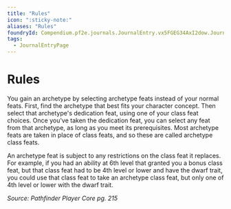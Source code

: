 ```yaml
---
title: "Rules"
icon: ":sticky-note:"
aliases: "Rules"
foundryId: Compendium.pf2e.journals.JournalEntry.vx5FGEG34AxI2dow.JournalEntryPage.qPVOjyJxsof1qL0N
tags:
  - JournalEntryPage
---
```


# Rules
You gain an archetype by selecting archetype feats instead of your normal feats. First, find the archetype that best fits your character concept. Then select that archetype's dedication feat, using one of your class feat choices. Once you've taken the dedication feat, you can select any feat from that archetype, as long as you meet its prerequisites. Most archetype feats are taken in place of class feats, and so these are called archetype class feats.

An archetype feat is subject to any restrictions on the class feat it replaces. For example, if you had an ability at 6th level that granted you a bonus class feat, but that class feat had to be 4th level or lower and have the dwarf trait, you could use that class feat to take an archetype class feat, but only one of 4th level or lower with the dwarf trait.

_Source: Pathfinder Player Core pg. 215_